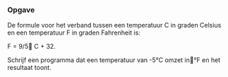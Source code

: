 ### Opgave

De formule voor het verband tussen een temperatuur C in graden Celsius en een temperatuur F in graden Fahrenheit is:

F = 9/5 C + 32.

Schrijf een programma dat een temperatuur van -5°C omzet in°F en het resultaat toont.
